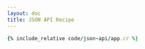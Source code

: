 ```yaml
---
layout: doc
title: JSON API Recipe
---
```


```ruby
{% include_relative code/json-api/app.cr %}
```

